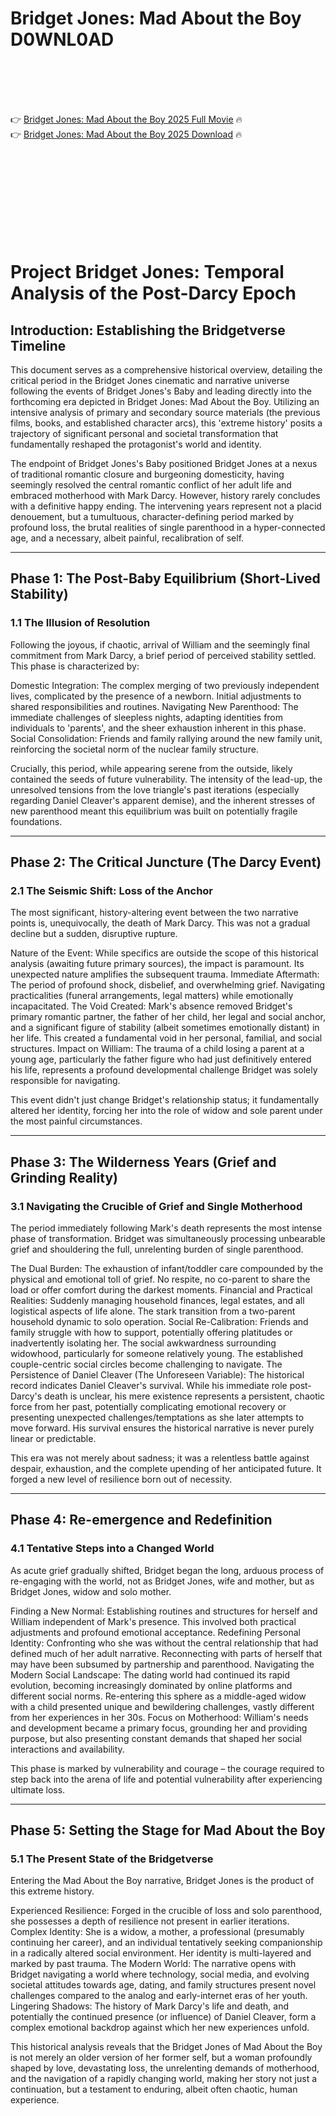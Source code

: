 # Bridget Jones: Mad About the Boy D0WNL0AD

<br><br><br><br>


👉 <a href="https://Andrew-ingametrei1984.github.io/jxotaldljy/">Bridget Jones: Mad About the Boy 2025 Full Movie</a> 🔥
<br>
👉 <a href="https://Andrew-ingametrei1984.github.io/jxotaldljy/">Bridget Jones: Mad About the Boy 2025 Download</a> 🔥


<br><br><br><br><br><br><br><br>



# Project Bridget Jones: Temporal Analysis of the Post-Darcy Epoch

## Introduction: Establishing the Bridgetverse Timeline

This document serves as a comprehensive historical overview, detailing the critical period in the Bridget Jones cinematic and narrative universe following the events of Bridget Jones's Baby and leading directly into the forthcoming era depicted in Bridget Jones: Mad About the Boy. Utilizing an intensive analysis of primary and secondary source materials (the previous films, books, and established character arcs), this 'extreme history' posits a trajectory of significant personal and societal transformation that fundamentally reshaped the protagonist's world and identity.

The endpoint of Bridget Jones's Baby positioned Bridget Jones at a nexus of traditional romantic closure and burgeoning domesticity, having seemingly resolved the central romantic conflict of her adult life and embraced motherhood with Mark Darcy. However, history rarely concludes with a definitive happy ending. The intervening years represent not a placid denouement, but a tumultuous, character-defining period marked by profound loss, the brutal realities of single parenthood in a hyper-connected age, and a necessary, albeit painful, recalibration of self.

---

## Phase 1: The Post-Baby Equilibrium (Short-Lived Stability)

### 1.1 The Illusion of Resolution

Following the joyous, if chaotic, arrival of William and the seemingly final commitment from Mark Darcy, a brief period of perceived stability settled. This phase is characterized by:

   Domestic Integration: The complex merging of two previously independent lives, complicated by the presence of a newborn. Initial adjustments to shared responsibilities and routines.
   Navigating New Parenthood: The immediate challenges of sleepless nights, adapting identities from individuals to 'parents', and the sheer exhaustion inherent in this phase.
   Social Consolidation: Friends and family rallying around the new family unit, reinforcing the societal norm of the nuclear family structure.

Crucially, this period, while appearing serene from the outside, likely contained the seeds of future vulnerability. The intensity of the lead-up, the unresolved tensions from the love triangle's past iterations (especially regarding Daniel Cleaver's apparent demise), and the inherent stresses of new parenthood meant this equilibrium was built on potentially fragile foundations.

---

## Phase 2: The Critical Juncture (The Darcy Event)

### 2.1 The Seismic Shift: Loss of the Anchor

The most significant, history-altering event between the two narrative points is, unequivocally, the death of Mark Darcy. This was not a gradual decline but a sudden, disruptive rupture.

   Nature of the Event: While specifics are outside the scope of this historical analysis (awaiting future primary sources), the impact is paramount. Its unexpected nature amplifies the subsequent trauma.
   Immediate Aftermath: The period of profound shock, disbelief, and overwhelming grief. Navigating practicalities (funeral arrangements, legal matters) while emotionally incapacitated.
   The Void Created: Mark's absence removed Bridget's primary romantic partner, the father of her child, her legal and social anchor, and a significant figure of stability (albeit sometimes emotionally distant) in her life. This created a fundamental void in her personal, familial, and social structures.
   Impact on William: The trauma of a child losing a parent at a young age, particularly the father figure who had just definitively entered his life, represents a profound developmental challenge Bridget was solely responsible for navigating.

This event didn't just change Bridget's relationship status; it fundamentally altered her identity, forcing her into the role of widow and sole parent under the most painful circumstances.

---

## Phase 3: The Wilderness Years (Grief and Grinding Reality)

### 3.1 Navigating the Crucible of Grief and Single Motherhood

The period immediately following Mark's death represents the most intense phase of transformation. Bridget was simultaneously processing unbearable grief and shouldering the full, unrelenting burden of single parenthood.

   The Dual Burden: The exhaustion of infant/toddler care compounded by the physical and emotional toll of grief. No respite, no co-parent to share the load or offer comfort during the darkest moments.
   Financial and Practical Realities: Suddenly managing household finances, legal estates, and all logistical aspects of life alone. The stark transition from a two-parent household dynamic to solo operation.
   Social Re-Calibration: Friends and family struggle with how to support, potentially offering platitudes or inadvertently isolating her. The social awkwardness surrounding widowhood, particularly for someone relatively young. The established couple-centric social circles become challenging to navigate.
   The Persistence of Daniel Cleaver (The Unforeseen Variable): The historical record indicates Daniel Cleaver's survival. While his immediate role post-Darcy's death is unclear, his mere existence represents a persistent, chaotic force from her past, potentially complicating emotional recovery or presenting unexpected challenges/temptations as she later attempts to move forward. His survival ensures the historical narrative is never purely linear or predictable.

This era was not merely about sadness; it was a relentless battle against despair, exhaustion, and the complete upending of her anticipated future. It forged a new level of resilience born out of necessity.

---

## Phase 4: Re-emergence and Redefinition

### 4.1 Tentative Steps into a Changed World

As acute grief gradually shifted, Bridget began the long, arduous process of re-engaging with the world, not as Bridget Jones, wife and mother, but as Bridget Jones, widow and solo mother.

   Finding a New Normal: Establishing routines and structures for herself and William independent of Mark's presence. This involved both practical adjustments and profound emotional acceptance.
   Redefining Personal Identity: Confronting who she was without the central relationship that had defined much of her adult narrative. Reconnecting with parts of herself that may have been subsumed by partnership and parenthood.
   Navigating the Modern Social Landscape: The dating world had continued its rapid evolution, becoming increasingly dominated by online platforms and different social norms. Re-entering this sphere as a middle-aged widow with a child presented unique and bewildering challenges, vastly different from her experiences in her 30s.
   Focus on Motherhood: William's needs and development became a primary focus, grounding her and providing purpose, but also presenting constant demands that shaped her social interactions and availability.

This phase is marked by vulnerability and courage – the courage required to step back into the arena of life and potential vulnerability after experiencing ultimate loss.

---

## Phase 5: Setting the Stage for Mad About the Boy

### 5.1 The Present State of the Bridgetverse

Entering the Mad About the Boy narrative, Bridget Jones is the product of this extreme history.

   Experienced Resilience: Forged in the crucible of loss and solo parenthood, she possesses a depth of resilience not present in earlier iterations.
   Complex Identity: She is a widow, a mother, a professional (presumably continuing her career), and an individual tentatively seeking companionship in a radically altered social environment. Her identity is multi-layered and marked by past trauma.
   The Modern World: The narrative opens with Bridget navigating a world where technology, social media, and evolving societal attitudes towards age, dating, and family structures present novel challenges compared to the analog and early-internet eras of her youth.
   Lingering Shadows: The history of Mark Darcy's life and death, and potentially the continued presence (or influence) of Daniel Cleaver, form a complex emotional backdrop against which her new experiences unfold.

This historical analysis reveals that the Bridget Jones of Mad About the Boy is not merely an older version of her former self, but a woman profoundly shaped by love, devastating loss, the unrelenting demands of motherhood, and the navigation of a rapidly changing world, making her story not just a continuation, but a testament to enduring, albeit often chaotic, human experience.



